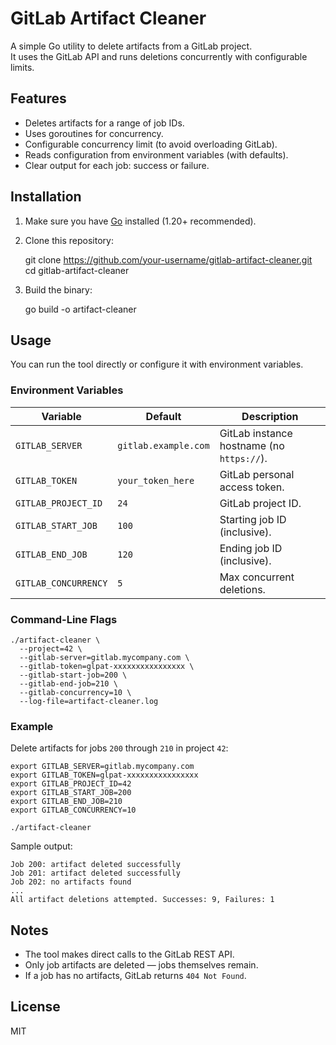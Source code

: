 # GitLab Artifact Cleaner

A simple Go utility to delete artifacts from a GitLab project.  
It uses the GitLab API and runs deletions concurrently with configurable limits.

## Features

- Deletes artifacts for a range of job IDs.
- Uses goroutines for concurrency.
- Configurable concurrency limit (to avoid overloading GitLab).
- Reads configuration from environment variables (with defaults).
- Clear output for each job: success or failure.

## Installation

1. Make sure you have [Go](https://go.dev/dl/) installed (1.20+ recommended).  
2. Clone this repository:

    git clone https://github.com/your-username/gitlab-artifact-cleaner.git  
    cd gitlab-artifact-cleaner  

3. Build the binary:

    go build -o artifact-cleaner  

## Usage

You can run the tool directly or configure it with environment variables.

### Environment Variables

| Variable              | Default             | Description                                   |
|-----------------------|---------------------|-----------------------------------------------|
| `GITLAB_SERVER`       | `gitlab.example.com`| GitLab instance hostname (no `https://`).     |
| `GITLAB_TOKEN`        | `your_token_here`   | GitLab personal access token.                 |
| `GITLAB_PROJECT_ID`   | `24`                | GitLab project ID.                            |
| `GITLAB_START_JOB`    | `100`               | Starting job ID (inclusive).                  |
| `GITLAB_END_JOB`      | `120`               | Ending job ID (inclusive).                    |
| `GITLAB_CONCURRENCY`  | `5`                 | Max concurrent deletions.                     |

### Command-Line Flags

```shell
./artifact-cleaner \
  --project=42 \
  --gitlab-server=gitlab.mycompany.com \
  --gitlab-token=glpat-xxxxxxxxxxxxxxxx \
  --gitlab-start-job=200 \
  --gitlab-end-job=210 \
  --gitlab-concurrency=10 \
  --log-file=artifact-cleaner.log
```

### Example

Delete artifacts for jobs `200` through `210` in project `42`:

    export GITLAB_SERVER=gitlab.mycompany.com  
    export GITLAB_TOKEN=glpat-xxxxxxxxxxxxxxxx  
    export GITLAB_PROJECT_ID=42  
    export GITLAB_START_JOB=200  
    export GITLAB_END_JOB=210  
    export GITLAB_CONCURRENCY=10  

    ./artifact-cleaner  

Sample output:

    Job 200: artifact deleted successfully
    Job 201: artifact deleted successfully
    Job 202: no artifacts found
    ...
    All artifact deletions attempted. Successes: 9, Failures: 1


## Notes

- The tool makes direct calls to the GitLab REST API.  
- Only job artifacts are deleted — jobs themselves remain.  
- If a job has no artifacts, GitLab returns `404 Not Found`.  

## License

MIT
